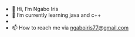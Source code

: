 - 👋 Hi, I’m Ngabo Iris
- 🌱 I’m currently learning java and c++
-
- 📫 How to reach me via ngaboiris77@gmail.com

<!---
IrisNgabo/IrisNgabo is a ✨ special ✨ repository because its `README.md` (this file) appears on your GitHub profile.
You can click the Preview link to take a look at your changes.
--->
